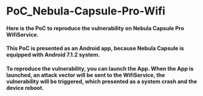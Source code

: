 # PoC_Nebula-Capsule-Pro-Wifi
#### Here is the PoC to reproduce the vulnerability on Nebula Capsule Pro WifiService.
#### This PoC is presented as an Android app, because Nebula Capsule is equipped with Android 7.1.2 system.
#### To reproduce the vulnerability, you can launch the App. When the App is launched, an attack vector will be sent to the WifiService, the vulnerability will be triggered, which presented as a system crash and the device reboot.
